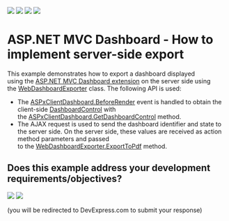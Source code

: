<!-- default badges list -->
![](https://img.shields.io/endpoint?url=https://codecentral.devexpress.com/api/v1/VersionRange/128579131/18.1.3%2B)
[![](https://img.shields.io/badge/Open_in_DevExpress_Support_Center-FF7200?style=flat-square&logo=DevExpress&logoColor=white)](https://supportcenter.devexpress.com/ticket/details/T590027)
[![](https://img.shields.io/badge/📖_How_to_use_DevExpress_Examples-e9f6fc?style=flat-square)](https://docs.devexpress.com/GeneralInformation/403183)
[![](https://img.shields.io/badge/💬_Leave_Feedback-feecdd?style=flat-square)](#does-this-example-address-your-development-requirementsobjectives)
<!-- default badges end -->
# ASP.NET MVC Dashboard - How to implement server-side export


This example demonstrates how to export a dashboard displayed using the <a href="https://docs.devexpress.com/Dashboard/16977/Building-the-Designer-and-Viewer-Applications">ASP.NET MVC Dashboard extension</a> on the server side using the <a href="https://docs.devexpress.com/Dashboard/DevExpress.DashboardWeb.WebDashboardExporter">WebDashboardExporter</a> class. The following API is used:

* The <a href="https://docs.devexpress.com/Dashboard/DevExpress.DashboardWeb.Scripts.ASPxClientDashboard.BeforeRender">ASPxClientDashboard.BeforeRender</a> event is handled to obtain the client-side <a href="https://docs.devexpress.com/Dashboard/js-DevExpress.Dashboard.DashboardControl">DashboardControl</a> with the <a href="https://docs.devexpress.com/Dashboard/DevExpress.DashboardWeb.Scripts.ASPxClientDashboard.GetDashboardControl">ASPxClientDashboard.GetDashboardControl</a> method.
* The AJAX request is used to send the dashboard identifier and state to the server side. On the server side, these values are received as action method parameters and passed to the <a href="https://docs.devexpress.com/Dashboard/DevExpress.DashboardWeb.WebDashboardExporter.ExportToPdf.overloads">WebDashboardExporter.ExportToPdf</a> method.
<!-- feedback -->
## Does this example address your development requirements/objectives?

[<img src="https://www.devexpress.com/support/examples/i/yes-button.svg"/>](https://www.devexpress.com/support/examples/survey.xml?utm_source=github&utm_campaign=asp-net-mvc-dashboard-implement-server-side-export&~~~was_helpful=yes) [<img src="https://www.devexpress.com/support/examples/i/no-button.svg"/>](https://www.devexpress.com/support/examples/survey.xml?utm_source=github&utm_campaign=asp-net-mvc-dashboard-implement-server-side-export&~~~was_helpful=no)

(you will be redirected to DevExpress.com to submit your response)
<!-- feedback end -->
